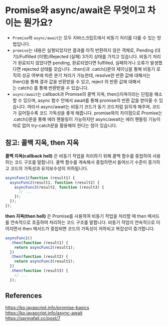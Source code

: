 # Promise와 async/await은 무엇이고 차이는 뭔가요?

- `Promise`와 `async/await`는 모두 자바스크립트에서 비동기 처리를 다룰 수 있는 방법입니다.
- `promise`는 내용은 실행되었지만 결과를 아직 반환하지 않은 객체로, Pending (대기)/Fulfilled (이행)/Rejected (실패) 3가지 상태를 가지고 있습니다. 비동기 처리가 완료되지 않았다면 pending, 완료되었다면 fulfilled, 실패하거나 오류가 발생했다면 rejected 상태를 갖습니다. .then()과 .catch()문의 체이닝을 통해 비동기 로직의 성공 여부에 따른 분기 처리가 가능한데, resolve한 반환 값에 대해서는 then()을 통해 결과 값을 반환받을 수 있고, reject 의 반환 값에 대해서는 catch() 를 통해 반환받을 수 있습니다.
- `async/await`는 callback과 Promise의 콜백 지옥, then()지옥이라는 단점을 해소할 수 있으며, async 함수 안에서 await를 통해 promise의 반환 값을 받아올 수 있습니다. 따라서 async/await는 비동기 코드가 동기 코드처럼 읽히게 해주며, 코드가 길어질수록 코드 가독성을 좋게 해줍니다. promise와의 차이점으로 Promise는 .catch()문을 통해 에러 핸들링이 가능하지만 async/await는 에러 핸들링 기능이 따로 없어 try-catch문을 활용해야 한다는 점이 있습니다.

## 참고: 콜백 지옥, then 지옥

**콜백 지옥(callback hell)** 은 비동기 작업을 처리하기 위해 콜백 함수를 중첩하여 사용하는 코드 구조를 말합니다.
콜백 함수를 계속해서 중첩하면서 들여쓰기 수준이 증가하고 코드의 가독성과 유지보수성이 저하됩니다.

```javascript
asyncFunc1(function (result1) {
  asyncFunc2(result1, function (result2) {
    asyncFunc3(result2, function (result3) {
      // ...
    });
  });
});
```

**then 지옥(then hell)** 은 Promise를 사용하여 비동기 작업을 처리할 때 then 메서드를 연속적으로 호출하여 처리하는 코드 구조를 말합니다.
비동기 작업이 연속적으로 이어지면서 then 메서드가 중첩되면 코드의 가독성이 저하되고 복잡성이 증가합니다.

```javascript
asyncFunc1()
  .then(function (result1) {
    return asyncFunc2(result1);
  })
  .then(function (result2) {
    return asyncFunc3(result2);
  })
  .then(function (result3) {
    // ...
  });
```

## References

https://ko.javascript.info/promise-basics <br />
https://ko.javascript.info/async-await <br />
https://springfall.cc/post/7 <br />
